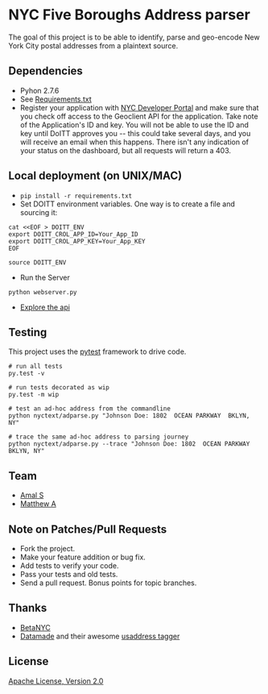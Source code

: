 # NYC Five Boroughs Address parser

The goal of this project is to be able to identify, parse and geo-encode
New York City postal addresses from a plaintext source.

## Dependencies

  * Pyhon 2.7.6
  * See [Requirements.txt](./requirements.txt)
  * Register your application with [NYC Developer Portal](https://developer.cityofnewyork.us/)
    and make sure that you check off access to the Geoclient API for
    the application. Take note of the Application's ID and key. You will not be
    able to use the ID and key until DoITT approves you -- this could take
    several days, and you will receive an email when this happens. There isn't
    any indication of your status on the dashboard, but all requests will
    return a 403.

## Local deployment (on UNIX/MAC)
 * ```pip install -r requirements.txt```
 * Set DOITT environment variables. One way is to create a file
   and sourcing it:
```
cat <<EOF > DOITT_ENV
export DOITT_CROL_APP_ID=Your_App_ID
export DOITT_CROL_APP_KEY=Your_App_KEY
EOF

source DOITT_ENV
```

* Run the Server
```
python webserver.py
```

* [Explore the api](http://localhost:5000/api)

## Testing

This project uses the [pytest](http://pytest.org/latest/) framework to drive code.

```
# run all tests
py.test -v

# run tests decorated as wip
py.test -m wip

# test an ad-hoc address from the commandline
python nyctext/adparse.py "Johnson Doe: 1802  OCEAN PARKWAY  BKLYN, NY"

# trace the same ad-hoc address to parsing journey
python nyctext/adparse.py --trace "Johnson Doe: 1802  OCEAN PARKWAY  BKLYN, NY"

```

## Team

* [Amal S](https://github.com/cds-amal)
* [Matthew A](https://github.com/mattalhonte)

## Note on Patches/Pull Requests

* Fork the project.
* Make your feature addition or bug fix.
* Add tests to verify your code.
* Pass your tests and old tests.
* Send a pull request. Bonus points for topic branches.

## Thanks

* [BetaNYC](http://betanyc.us/)
* [Datamade](http://datamade.us/) and their awesome [usaddress tagger](https://github.com/datamade/usaddress)

## License
[Apache License, Version 2.0](LICENSE)

